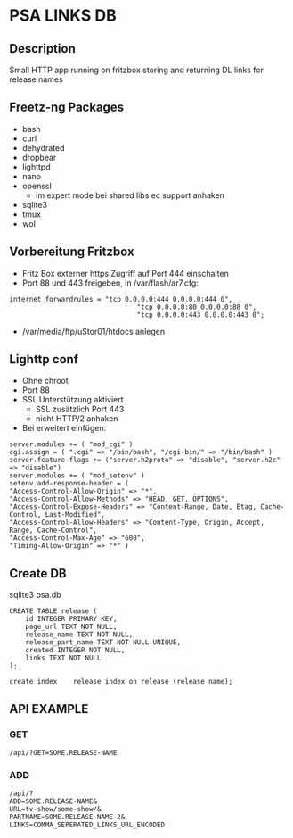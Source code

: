 # PSA LINKS DB


## Description

Small HTTP app running on fritzbox storing and returning DL links for release names

## Freetz-ng Packages

- bash 
- curl 
- dehydrated
- dropbear 
- lighttpd
- nano
- openssl
  - im expert mode bei shared libs ec support anhaken
- sqlite3
- tmux
- wol

## Vorbereitung Fritzbox

- Fritz Box externer https Zugriff auf Port 444 einschalten
- Port 88 und 443 freigeben, in /var/flash/ar7.cfg:
```
internet_forwardrules = "tcp 0.0.0.0:444 0.0.0.0:444 0",
                                "tcp 0.0.0.0:80 0.0.0.0:88 0",
                                "tcp 0.0.0.0:443 0.0.0.0:443 0";

```
- /var/media/ftp/uStor01/htdocs anlegen

## Lighttp conf

- Ohne chroot
- Port 88
- SSL Unterstützung aktiviert
  - SSL zusätzlich Port 443
  - nicht HTTP/2 anhaken
- Bei erweitert einfügen:
```
server.modules += ( "mod_cgi" )
cgi.assign = ( ".cgi" => "/bin/bash", "/cgi-bin/" => "/bin/bash" )
server.feature-flags += ("server.h2proto" => "disable", "server.h2c" => "disable")
server.modules += ( "mod_setenv" )
setenv.add-response-header = (
"Access-Control-Allow-Origin" => "*",
"Access-Control-Allow-Methods" => "HEAD, GET, OPTIONS",
"Access-Control-Expose-Headers" => "Content-Range, Date, Etag, Cache-Control, Last-Modified",
"Access-Control-Allow-Headers" => "Content-Type, Origin, Accept, Range, Cache-Control",
"Access-Control-Max-Age" => "600",
"Timing-Allow-Origin" => "*" )

```


## Create DB

sqlite3 psa.db

```
CREATE TABLE release (
	id INTEGER PRIMARY KEY,
	page_url TEXT NOT NULL,
	release_name TEXT NOT NULL,
	release_part_name TEXT NOT NULL UNIQUE,
	created INTEGER NOT NULL,
	links TEXT NOT NULL
);

create index    release_index on release (release_name);

```

## API EXAMPLE

### GET

```
/api/?GET=SOME.RELEASE-NAME
```

### ADD

```
/api/?
ADD=SOME.RELEASE-NAME&
URL=tv-show/some-show/&
PARTNAME=SOME.RELEASE-NAME-2&
LINKS=COMMA_SEPERATED_LINKS_URL_ENCODED
```
